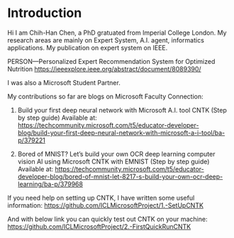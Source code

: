 # Introduction 

Hi I am Chih-Han Chen, a PhD gratuated from Imperial College London. My research areas are mainly on Expert System, A.I. agent, informatics applications.
My publication on expert system on IEEE.

PERSON—Personalized Expert Recommendation System for Optimized Nutrition
https://ieeexplore.ieee.org/abstract/document/8089390/


I was also a Microsoft Student Partner. 

My contributions so far are blogs on Microsoft Faculty Connection:

1. Build your first deep neural network with Microsoft A.I. tool CNTK (Step by step guide)
Available at: 
https://techcommunity.microsoft.com/t5/educator-developer-blog/build-your-first-deep-neural-network-with-microsoft-a-i-tool/ba-p/379221

2. Bored of MNIST? Let’s build your own OCR deep learning computer vision AI using Microsoft CNTK with EMNIST (Step by step guide)
Available at: 
https://techcommunity.microsoft.com/t5/educator-developer-blog/bored-of-mnist-let-8217-s-build-your-own-ocr-deep-learning/ba-p/379968


If you need help on setting up CNTK, I have written some useful information:
https://github.com/ICLMicrosoftProject/1.-SetUpCNTK

And with below link you can quickly test out CNTK on your machine:
https://github.com/ICLMicrosoftProject/2.-FirstQuickRunCNTK


